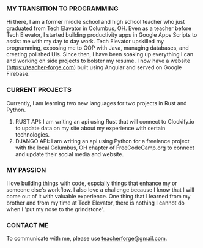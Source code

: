 ### MY TRANSITION TO PROGRAMMING
Hi there, I am a former middle school and high school teacher who just graduated from Tech Elavator in Columbus, OH. Even as a teacher before Tech Elevator, I started building productivity apps in Google Apps Scripts to assist me with my day to day work. Tech Elevator upskilled my programming, exposing me to OOP with Java, managing databases, and creating polished UIs. Since then, I have been soaking up everything I can and working on side projects to bolster my resume. I now have a website (https://teacher-forge.com) built using Angular and served on Google Firebase. 

### CURRENT PROJECTS
Currently, I am learning two new languages for two projects in Rust and Python. 
1) RUST API: I am writing an api using Rust that will connect to Clockify.io to update data on my site about my experience with certain technologies. 
2) DJANGO API: I am writing an api using Python for a freelance project with the local Columbus, OH chapter of FreeCodeCamp.org to connect and update their social media and website.
 
### MY PASSION
I love building things with code, espcially things that enhance my or someone else's workflow. I also love a challenge because I know that I will come out of it with valuable experience. One thing that I learned from my brother and from my time at Tech Elevator, there is nothing I cannot do when I 'put my nose to the grindstone'. 

### CONTACT ME
To communicate with me, please use teacherforge@gmail.com. 
